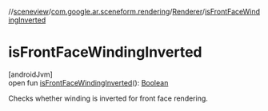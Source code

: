 //[sceneview](../../../index.md)/[com.google.ar.sceneform.rendering](../index.md)/[Renderer](index.md)/[isFrontFaceWindingInverted](is-front-face-winding-inverted.md)

# isFrontFaceWindingInverted

[androidJvm]\
open fun [isFrontFaceWindingInverted](is-front-face-winding-inverted.md)(): [Boolean](https://kotlinlang.org/api/latest/jvm/stdlib/kotlin/-boolean/index.html)

Checks whether winding is inverted for front face rendering.
